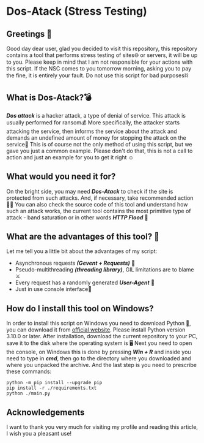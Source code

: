 # Dos-Atack (Stress Testing)
## Greetings 👋
Good day dear user, glad you decided to visit this repository, this repository contains a tool that performs stress testing of sites🌐 or servers, it will be up to you. Please keep in mind that I am not responsible for your actions with this script. If the NSC comes to you tomorrow morning, asking you to pay the fine, it is entirely your fault. Do not use this script for bad purposes⛓
## What is Dos-Atack?💣
__*Dos attack*__ is a hacker attack, a type of denial of service. This attack is usually performed for ransom💰 More specifically, the attacker starts attacking the service, then informs the service about the attack and demands an undefined amount of money for stopping the attack on the service🚀 This is of course not the only method of using this script, but we gave you just a common example. Please don't do that, this is not a call to action and just an example for you to get it right ☺
## What would you need it for?
On the bright side, you may need __*Dos-Atack*__ to check if the site is protected from such attacks. And, if necessary, take recommended action 👩‍⚖️ You can also check the source code of this tool and understand how such an attack works, the current tool contains the most primitive type of attack - band saturation or in other words __*HTTP Flood*__ 🎈
## What are the advantages of this tool? 🔰
Let me tell you a little bit about the advantages of my script:
+ Asynchronous requests __*(Gevent + Requests)*__ 🔀
+ Pseudo-multithreading __*(threading library)*__, GIL limitations are to blame ⚔
+ Every request has a randomly generated __*User-Agent*__ 👤
+ Just in use console interface🎱
## How do I install this tool on Windows?
In order to install this script on Windows you need to download Python 🐍, you can download it from [official website](https://www.python.org/). Please install Python version 3.10.0 or later. After installation, download the current repository to your PC, save it to the disk where the operating system is 🖥 Next you need to open the console, on Windows this is done by pressing __*Win + R*__ and inside you need to type in __*cmd*__, then go to the directory where you downloaded and where you unpacked the archive. And the last step is you need to prescribe these commands:
```
python -m pip install --upgrade pip
pip install -r ./requirements.txt
python ./main.py
```
## Acknowledgements
I want to thank you very much for visiting my profile and reading this article, I wish you a pleasant use!
